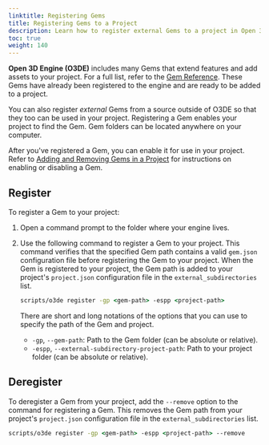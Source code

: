 ```yaml
---
linktitle: Registering Gems
title: Registering Gems to a Project
description: Learn how to register external Gems to a project in Open 3D Engine (O3DE).
toc: true
weight: 140
---
```


**Open 3D Engine (O3DE)** includes many Gems that extend features and add assets to your project. For a full list, refer to the [Gem Reference](/docs/user-guide/gems/reference). These Gems have already been registered to the engine and are ready to be added to a project.

You can also register *external* Gems from a source outside of O3DE so that they too can be used in your project. Registering a Gem enables your project to find the Gem. Gem folders can be located anywhere on your computer.

After you've registered a Gem, you can enable it for use in your project. Refer to [Adding and Removing Gems in a Project](/docs/user-guide/project-config/add-remove-gems/) for instructions on enabling or disabling a Gem.

## Register

To register a Gem to your project:

1. Open a command prompt to the folder where your engine lives.

2. Use the following command to register a Gem to your project. This command verifies that the specified Gem path contains a valid `gem.json` configuration file before registering the Gem to your project. When the Gem is registered to your project, the Gem path is added to your project's `project.json` configuration file in the `external_subdirectories` list.
   
    ```cmd
    scripts/o3de register -gp <gem-path> -espp <project-path>
    ```

    There are short and long notations of the options that you can use to specify the path of the Gem and project.
    - `-gp`, `--gem-path`: Path to the Gem folder (can be absolute or relative).
    - `-espp`, `--external-subdirectory-project-path`: Path to your project folder (can be absolute or relative).

## Deregister
To deregister a Gem from your project, add the `--remove` option to the command for registering a Gem. This removes the Gem path from your project's `project.json` configuration file in the `external_subdirectories` list. 

```cmd
scripts/o3de register -gp <gem-path> -espp <project-path> --remove
```